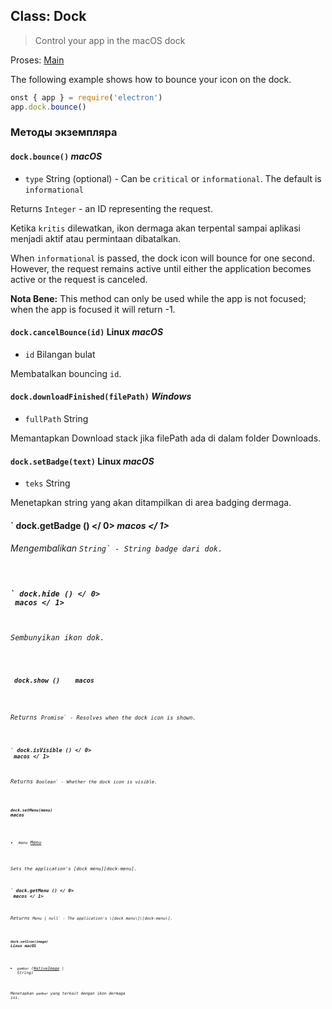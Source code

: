 ## Class: Dock

> Control your app in the macOS dock

Proses: [Main](../glossary.md#main-process)

The following example shows how to bounce your icon on the dock.

```javascript
onst { app } = require('electron')
app.dock.bounce()
```

### Методы экземпляра

#### `dock.bounce()` _macOS_

* `type` String (optional) - Can be `critical` or `informational`. The default is `informational`

Returns `Integer` - an ID representing the request.

Ketika `kritis` dilewatkan, ikon dermaga akan terpental sampai aplikasi menjadi aktif atau permintaan dibatalkan.

When `informational` is passed, the dock icon will bounce for one second. However, the request remains active until either the application becomes active or the request is canceled.

**Nota Bene:** This method can only be used while the app is not focused; when the app is focused it will return -1.

#### `dock.cancelBounce(id)` Linux _macOS_

* `id` Bilangan bulat

Membatalkan bouncing `id`.

#### `dock.downloadFinished(filePath)` _Windows_

* `fullPath` String

Memantapkan Download stack jika filePath ada di dalam folder Downloads.

#### `dock.setBadge(text)` Linux _macOS_

* `teks` String

Menetapkan string yang akan ditampilkan di area badging dermaga.

#### ` dock.getBadge () </ 0>  <em x-id="4"> macos </ 1></h4>

<p spaces-before="0">Mengembalikan <code>String` - String badge dari dok.</p>

#### ` dock.hide () </ 0>  <em x-id="4"> macos </ 1></h4>

<p spaces-before="0">Sembunyikan ikon dok.</p>

<h4 spaces-before="0"><code> dock.show () </ 0>  <em x-id="4"> macos </ 1></h4>

<p spaces-before="0">Returns <code>Promise<void>` - Resolves when the dock icon is shown.</p>

#### ` dock.isVisible () </ 0>  <em x-id="4"> macos </ 1></h4>

<p spaces-before="0">Returns <code>Boolean` - Whether the dock icon is visible.</p>

#### `dock.setMenu(menu)` _macos_

* `menu` [Menu](menu.md)

Sets the application's \[dock menu\]\[dock-menu\].

#### ` dock.getMenu () </ 0>  <em x-id="4"> macos </ 1></h4>

<p spaces-before="0">Returns <code>Menu | null` - The application's \[dock menu\]\[dock-menu\].</p>

#### `dock.setIcon(image)` Linux _macOS_

* `gambar` ([NativeImage](native-image.md) | String)

Menetapkan `gambar` yang terkait dengan ikon dermaga ini.
